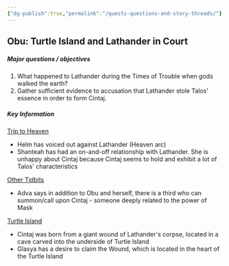 ```yaml
---
{"dg-publish":true,"permalink":"/quests-questions-and-story-threads/"}
---
```


## Obu: Turtle Island and Lathander in Court
##### Major questions / objectives
1. What happened to Lathander during the Times of Trouble when gods walked the earth?
2. Gather sufficient evidence to accusation that Lathander stole Talos' essence in order to form Cintaj.
##### Key Information
<u>Trip to Heaven</u>
- Helm has voiced out against Lathander (Heaven arc)
- Shanteah has had an on-and-off relationship with Lathander. She is unhappy about Cintaj because Cintaj seems to hold and exhibit a lot of Talos' characteristics

<u>Other Tidbits</u>
- Adva says in addition to Obu and herself, there is a third who can summon/call upon Cintaj - someone deeply related to the power of Mask

<u>Turtle Island</u>
- Cintaj was born from a giant wound of Lathander's corpse, located in a cave carved into the underside of Turtle Island
- Glasya has a desire to claim the Wound, which is located in the heart of the Turtle Island
